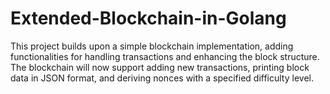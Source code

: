 # Extended-Blockchain-in-Golang
This project builds upon a simple blockchain implementation, adding functionalities for handling transactions and enhancing the block structure. The blockchain will now support adding new transactions, printing block data in JSON format, and deriving nonces with a specified difficulty level.
